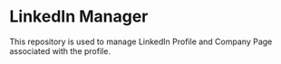 # LinkedIn Manager
This repository is used to manage LinkedIn Profile and Company Page associated with the profile.
